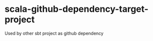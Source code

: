 scala-github-dependency-target-project
======================================

Used by other sbt project as github dependency
